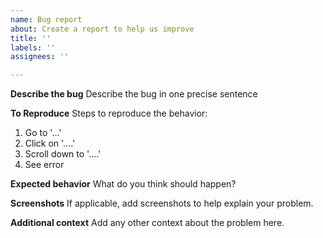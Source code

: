 ```yaml
---
name: Bug report
about: Create a report to help us improve
title: ''
labels: ''
assignees: ''

---
```


**Describe the bug**
Describe the bug in one precise sentence

**To Reproduce**
Steps to reproduce the behavior:
1. Go to '...'
2. Click on '....'
3. Scroll down to '....'
4. See error

**Expected behavior**
What do you think should happen?

**Screenshots**
If applicable, add screenshots to help explain your problem.

**Additional context**
Add any other context about the problem here.
